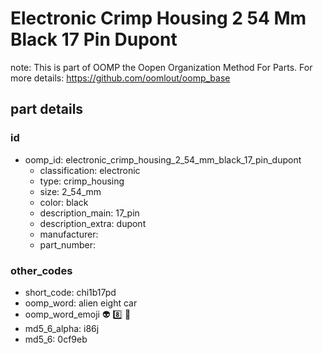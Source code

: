 # Electronic Crimp Housing 2 54 Mm Black 17 Pin Dupont  

note: This is part of OOMP the Oopen Organization Method For Parts. For more details: https://github.com/oomlout/oomp_base

##  part details





### id
* oomp_id: electronic_crimp_housing_2_54_mm_black_17_pin_dupont
  * classification: electronic
  * type: crimp_housing
  * size: 2_54_mm
  * color: black
  * description_main: 17_pin
  * description_extra: dupont
  * manufacturer: 
  * part_number: 

### other_codes
* short_code: chi1b17pd
* oomp_word: alien eight car
* oomp_word_emoji :alien: :eight: :car:
* md5_6_alpha: i86j
* md5_6: 0cf9eb